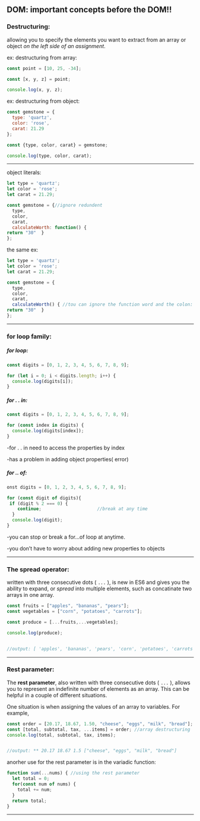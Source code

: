## DOM: important concepts before the DOM!!

### Destructuring:

allowing you to specify the elements you want to extract from an array or object *on the left side of an assignment*.

ex: destructuring from array:

```js
const point = [10, 25, -34];

const [x, y, z] = point;

console.log(x, y, z);
```

ex: destructuring from object:

```js
const gemstone = {
  type: 'quartz',
  color: 'rose',
  carat: 21.29
};

const {type, color, carat} = gemstone;

console.log(type, color, carat);
```

----------

object literals:

```js
let type = 'quartz';
let color = 'rose';
let carat = 21.29;

const gemstone = {//ignore redundent 
  type,
  color,
  carat,
  calculateWorth: function() {
return "30"  }
};
```

the same ex:

```js
let type = 'quartz';
let color = 'rose';
let carat = 21.29;

const gemstone = {
  type,
  color,
  carat,
  calculateWorth() { //tou can ignore the function word and the colon:
return "30"  }
};
```

------------

### for loop family:

##### for loop:

```js
const digits = [0, 1, 2, 3, 4, 5, 6, 7, 8, 9];

for (let i = 0; i < digits.length; i++) {
  console.log(digits[i]);
}
```

##### for . . in:

```js
const digits = [0, 1, 2, 3, 4, 5, 6, 7, 8, 9];

for (const index in digits) {
  console.log(digits[index]);
}
```

-for . . in need to access the properties by index

-has a problem in adding object properties( error)

##### for .. of:

```js
onst digits = [0, 1, 2, 3, 4, 5, 6, 7, 8, 9];

for (const digit of digits){
 if (digit % 2 === 0) {
    continue;                     //break at any time
  }           
  console.log(digit);
}
```

-you can stop or break a for...of loop at anytime.

-you don’t have to worry about adding new properties to objects

------------------

### The **spread operator**:

written with three consecutive dots ( `...` ), is new in ES6 and gives you the ability to expand, or *spread* into multiple elements, such as concatinate two arrays in one array.

```js
const fruits = ["apples", "bananas", "pears"];
const vegetables = ["corn", "potatoes", "carrots"];

const produce = [...fruits,...vegetables];

console.log(produce);


//output: [ 'apples', 'bananas', 'pears', 'corn', 'potatoes', 'carrots' ]
```

---------------------

### Rest parameter:

The **rest parameter**, also written with three consecutive dots ( `...` ), allows you to represent an indefinite number of elements as an array. This can be helpful in a couple of different situations.

One situation is when assigning the values of an array to variables. For example,

```js
const order = [20.17, 18.67, 1.50, "cheese", "eggs", "milk", "bread"];
const [total, subtotal, tax, ...items] = order; //array destructuring
console.log(total, subtotal, tax, items);


//output: ** 20.17 18.67 1.5 ["cheese", "eggs", "milk", "bread"]
```

anorher use for the rest parameter is in the variadic function:

```js
function sum(...nums) { //using the rest parameter 
  let total = 0;  
  for(const num of nums) {
    total += num;
  }
  return total;
}
```

---------------
